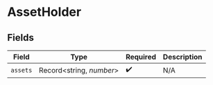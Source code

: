# AssetHolder


## Fields

| Field                    | Type                     | Required                 | Description              |
| ------------------------ | ------------------------ | ------------------------ | ------------------------ |
| `assets`                 | Record<string, *number*> | :heavy_check_mark:       | N/A                      |